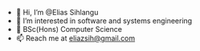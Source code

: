 - 👋 Hi, I’m @Elias Sihlangu 
- 👀 I’m interested in software and systems engineering 
- 🌱 BSc(Hons) Computer Science 
- 📫 Reach me at eliazsih@gmail.com


